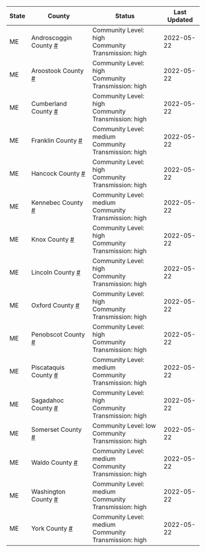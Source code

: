 State | County | Status | Last Updated
--- | --- | --- | --- 
ME | Androscoggin County <a href="#androscoggin_county">#</a> | <a name="androscoggin_county"></a>Community Level: high<br/>Community Transmission: high | 2022-05-22
ME | Aroostook County <a href="#aroostook_county">#</a> | <a name="aroostook_county"></a>Community Level: high<br/>Community Transmission: high | 2022-05-22
ME | Cumberland County <a href="#cumberland_county">#</a> | <a name="cumberland_county"></a>Community Level: high<br/>Community Transmission: high | 2022-05-22
ME | Franklin County <a href="#franklin_county">#</a> | <a name="franklin_county"></a>Community Level: medium<br/>Community Transmission: high | 2022-05-22
ME | Hancock County <a href="#hancock_county">#</a> | <a name="hancock_county"></a>Community Level: high<br/>Community Transmission: high | 2022-05-22
ME | Kennebec County <a href="#kennebec_county">#</a> | <a name="kennebec_county"></a>Community Level: medium<br/>Community Transmission: high | 2022-05-22
ME | Knox County <a href="#knox_county">#</a> | <a name="knox_county"></a>Community Level: high<br/>Community Transmission: high | 2022-05-22
ME | Lincoln County <a href="#lincoln_county">#</a> | <a name="lincoln_county"></a>Community Level: high<br/>Community Transmission: high | 2022-05-22
ME | Oxford County <a href="#oxford_county">#</a> | <a name="oxford_county"></a>Community Level: high<br/>Community Transmission: high | 2022-05-22
ME | Penobscot County <a href="#penobscot_county">#</a> | <a name="penobscot_county"></a>Community Level: high<br/>Community Transmission: high | 2022-05-22
ME | Piscataquis County <a href="#piscataquis_county">#</a> | <a name="piscataquis_county"></a>Community Level: medium<br/>Community Transmission: high | 2022-05-22
ME | Sagadahoc County <a href="#sagadahoc_county">#</a> | <a name="sagadahoc_county"></a>Community Level: high<br/>Community Transmission: high | 2022-05-22
ME | Somerset County <a href="#somerset_county">#</a> | <a name="somerset_county"></a>Community Level: low<br/>Community Transmission: high | 2022-05-22
ME | Waldo County <a href="#waldo_county">#</a> | <a name="waldo_county"></a>Community Level: medium<br/>Community Transmission: high | 2022-05-22
ME | Washington County <a href="#washington_county">#</a> | <a name="washington_county"></a>Community Level: medium<br/>Community Transmission: high | 2022-05-22
ME | York County <a href="#york_county">#</a> | <a name="york_county"></a>Community Level: medium<br/>Community Transmission: high | 2022-05-22
